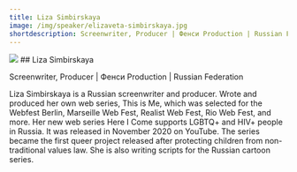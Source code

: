 ```yaml
---
title: Liza Simbirskaya
image: /img/speaker/elizaveta-simbirskaya.jpg
shortdescription: Screenwriter, Producer | Фенси Production | Russian Federation
---
```

<img src="/img/speaker/elizaveta-simbirskaya.jpg">
## Liza Simbirskaya

Screenwriter, Producer | Фенси Production | Russian Federation

Liza Simbirskaya is a Russian screenwriter and producer. Wrote and produced her own web series, This is Me, which was selected for the Webfest Berlin, Marseille Web Fest, Realist Web Fest, Rio Web Fest, and more. Her new web series Here I Come supports LGBTQ+ and HIV+ people in Russia. It was released in November 2020 on YouTube. The series became the first queer project released after protecting children from non-traditional values law. She is also writing scripts for the Russian cartoon series.